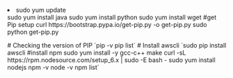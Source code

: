 <p>
	<li>sudo yum update</li>
	sudo yum install java
	sudo yum install python
	sudo yum install wget
#get Pip setup 
curl https://bootstrap.pypa.io/get-pip.py -o get-pip.py
sudo python get-pip.py
  </p>
# Checking the version of PIP
`pip -v
pip list`
# Install awscli
`sudo pip install awscli
#install npm
sudo yum install -y gcc-c++ make
curl -sL https://rpm.nodesource.com/setup_6.x | sudo -E bash -
sudo yum install nodejs
npm -v
node -v
npm list`
